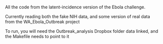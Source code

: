 All the code from the latent-incidence version of the Ebola challenge.

Currently reading both the fake NIH data, and some version of real data from the WA_Ebola_Outbreak project

To run, you will need the Outbreak_analysis Dropbox folder data linked, and the Makefile needs to point to it

